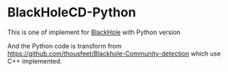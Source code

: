 # BlackHoleCD-Python

This is one of implement for [BlackHole](http://dx.doi.org/10.1109/ICDE.2016.7498226) with Python version

And the Python code is transform from <https://github.com/thousfeet/Blackhole-Community-detection> which use C++  implemented.